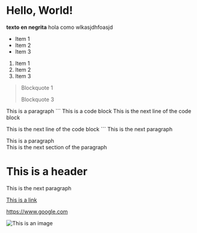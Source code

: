 # Hello, World!

**texto en negrita** hola como wlkasjdhfoasjd

* Item 1
* Item 2
* Item 3

1. Item 1
2. Item 2
3. Item 3

> Blockquote 1
>
> Blockquote 3

This is a paragraph
\`\`\`
This is a code block
This is the next line of the code block

This is the next line of the code block
\`\`\`
This is the next paragraph

This is a paragraph  
This is the next section of the paragraph

# This is a header

This is the next paragraph

[This is a link](https://www.google.com)

<https://www.google.com>

![This is an image](https://www.google.com)